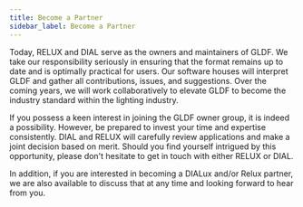 ```yaml
---
title: Become a Partner
sidebar_label: Become a Partner
---
```

Today, RELUX and DIAL serve as the owners and maintainers of GLDF. We take our responsibility seriously in ensuring that the format remains up to date and is optimally practical for users. Our software houses will interpret GLDF and gather all contributions, issues, and suggestions. Over the coming years, we will work collaboratively to elevate GLDF to become the industry standard within the lighting industry.

If you possess a keen interest in joining the GLDF owner group, it is indeed a possibility. However, be prepared to invest your time and expertise consistently. DIAL and RELUX will carefully review applications and make a joint decision based on merit. Should you find yourself intrigued by this opportunity, please don't hesitate to get in touch with either RELUX or DIAL.

In addition, if you are interested in becoming a DIALux and/or Relux partner, we are also available to discuss that at any time and looking forward to hear from you.
